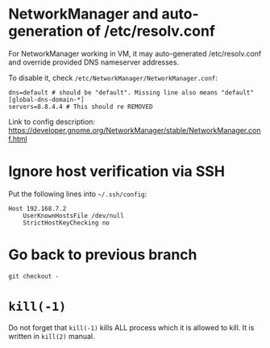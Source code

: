# NetworkManager and auto-generation of /etc/resolv.conf

For NetworkManager working in VM, it may auto-generated /etc/resolv.conf and override provided DNS nameserver addresses.

To disable it, check `/etc/NetworkManager/NetworkManager.conf`:

```
dns=default # should be "default". Missing line also means "default"
[global-dns-domain-*]
servers=8.8.4.4 # This should re REMOVED
```

Link to config description: https://developer.gnome.org/NetworkManager/stable/NetworkManager.conf.html

# Ignore host verification via SSH

Put the following lines into `~/.ssh/config`:

```
Host 192.168.7.2
    UserKnownHostsFile /dev/null
    StrictHostKeyChecking no
```

# Go back to previous branch

`git checkout -`

# `kill(-1)`

Do not forget that `kill(-1)` kills ALL process which it is allowed to kill. It is written in `kill(2)` manual.
